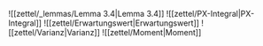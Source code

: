 ![[zettel/_lemmas/Lemma 3.4|Lemma 3.4]]
![[zettel/PX-Integral|PX-Integral]]
![[zettel/Erwartungswert|Erwartungswert]]
![[zettel/Varianz|Varianz]]
![[zettel/Moment|Moment]]
